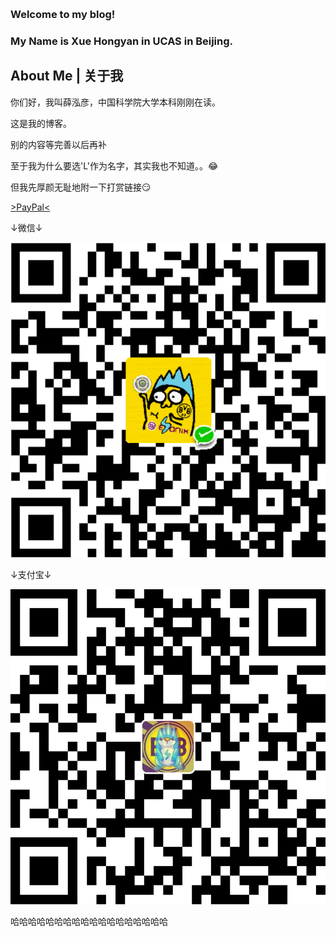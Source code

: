 ﻿﻿﻿﻿﻿﻿﻿﻿﻿﻿
### Welcome to my blog!

### My Name is Xue Hongyan in UCAS in Beijing.



## About Me | 关于我

你们好，我叫薛泓彦，中国科学院大学本科刚刚在读。

这是我的博客。

别的内容等完善以后再补

至于我为什么要选'L'作为名字，其实我也不知道。。:joy:

但我先厚颜无耻地附一下打赏链接:smirk:

[>PayPal<](https://www.paypal.me/xuehongyan/1usd)

↓微信↓

![微信](/assets/images/vx10.png)

↓支付宝↓

![支付宝](/assets/images/zfb10.jpg)

哈哈哈哈哈哈哈哈哈哈哈哈哈哈哈哈哈哈











